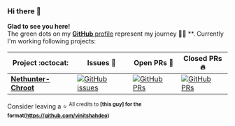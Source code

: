 ### Hi there 👋
**Glad to see you here!** <br> The green dots on my [**GitHub** profile](https://github.com/JakeFrostyYT=repositories) represent my journey :running_man: **. Currently I'm working following projects:

|      Project :octocat:   |     Issues :bug:   | Open PRs :bell:  | Closed PRs :fire:  |
|-------------|-------------------|---|---|
| [**Nethunter-Chroot**](https://github.com/Nethunter-Chroot) | [![GitHub issues](https://img.shields.io/github/issues/JakeFrostyYT/Nethunter-Chroot?color=green&logo=github&style=flat)](https://github.com/JakeFrostyYT/Nethunter-Chroot/issues) | [![GitHub PRs](https://img.shields.io/github/issues-pr/JakeFrostyYT/Nethunter-Chroot?style=flat&logo=github)](https://github.com/JakeFrostyYT/Nethunter-Chroot/pulls)  | [![GitHub PRs](https://img.shields.io/github/issues-pr-closed/JakeFrostyYT/Nethunter-Chroot?style=flat&color=critical&logo=github)](https://github.com/JakeFrostyYT/Nethunter-Chroot/pulls?q=is%3Apr+is%3Aclosed)  |

Consider leaving a :star:
<sup>All credits to **[this guy] for the format(https://github.com/vinitshahdeo)**</sup>
<!--
